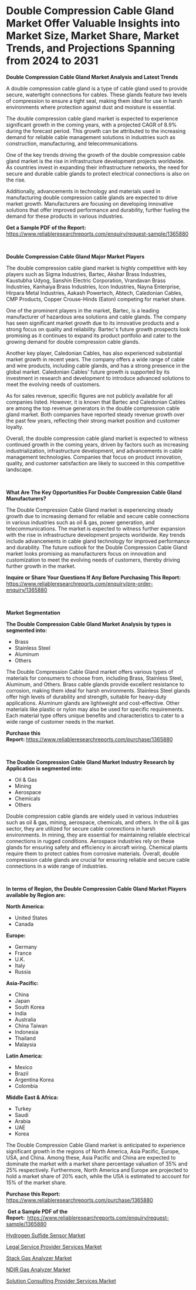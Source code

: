 <p><h1>Double Compression Cable Gland Market Offer Valuable Insights into Market Size, Market Share, Market Trends, and Projections Spanning from 2024 to 2031</h1></p><p><strong>Double Compression Cable Gland Market Analysis and Latest Trends</strong></p>
<p><p>A double compression cable gland is a type of cable gland used to provide secure, watertight connections for cables. These glands feature two levels of compression to ensure a tight seal, making them ideal for use in harsh environments where protection against dust and moisture is essential.</p><p>The double compression cable gland market is expected to experience significant growth in the coming years, with a projected CAGR of 8.9% during the forecast period. This growth can be attributed to the increasing demand for reliable cable management solutions in industries such as construction, manufacturing, and telecommunications.</p><p>One of the key trends driving the growth of the double compression cable gland market is the rise in infrastructure development projects worldwide. As countries invest in expanding their infrastructure networks, the need for secure and durable cable glands to protect electrical connections is also on the rise.</p><p>Additionally, advancements in technology and materials used in manufacturing double compression cable glands are expected to drive market growth. Manufacturers are focusing on developing innovative solutions that offer improved performance and durability, further fueling the demand for these products in various industries.</p></p>
<p><strong>Get a Sample PDF of the Report:&nbsp;</strong> <a href="https://www.reliableresearchreports.com/enquiry/request-sample/1365880">https://www.reliableresearchreports.com/enquiry/request-sample/1365880</a></p>
<p>&nbsp;</p>
<p><strong>Double Compression Cable Gland Major Market Players</strong></p>
<p><p>The double compression cable gland market is highly competitive with key players such as Sigma Industries, Bartec, Akshar Brass Industries, Kaustubha Udyog, Sanshin Electric Corporation, Vrandavan Brass Industries, Kanhaiya Brass Industries, Icon Industries, Nayna Enterprise, Hirpara Metal Industries, Aakash Powertech, Abtech, Caledonian Cables, CMP Products, Copper Crouse-Hinds (Eaton) competing for market share.</p><p>One of the prominent players in the market, Bartec, is a leading manufacturer of hazardous area solutions and cable glands. The company has seen significant market growth due to its innovative products and a strong focus on quality and reliability. Bartec's future growth prospects look promising as it continues to expand its product portfolio and cater to the growing demand for double compression cable glands.</p><p>Another key player, Caledonian Cables, has also experienced substantial market growth in recent years. The company offers a wide range of cable and wire products, including cable glands, and has a strong presence in the global market. Caledonian Cables' future growth is supported by its investment in research and development to introduce advanced solutions to meet the evolving needs of customers.</p><p>As for sales revenue, specific figures are not publicly available for all companies listed. However, it is known that Bartec and Caledonian Cables are among the top revenue generators in the double compression cable gland market. Both companies have reported steady revenue growth over the past few years, reflecting their strong market position and customer loyalty.</p><p>Overall, the double compression cable gland market is expected to witness continued growth in the coming years, driven by factors such as increasing industrialization, infrastructure development, and advancements in cable management technologies. Companies that focus on product innovation, quality, and customer satisfaction are likely to succeed in this competitive landscape.</p></p>
<p>&nbsp;</p>
<p><strong>What Are The Key Opportunities For Double Compression Cable Gland Manufacturers?</strong></p>
<p><p>The Double Compression Cable Gland market is experiencing steady growth due to increasing demand for reliable and secure cable connections in various industries such as oil & gas, power generation, and telecommunications. The market is expected to witness further expansion with the rise in infrastructure development projects worldwide. Key trends include advancements in cable gland technology for improved performance and durability. The future outlook for the Double Compression Cable Gland market looks promising as manufacturers focus on innovation and customization to meet the evolving needs of customers, thereby driving further growth in the market.</p></p>
<p><strong>Inquire or Share Your Questions If Any Before Purchasing This Report:</strong> <a href="https://www.reliableresearchreports.com/enquiry/pre-order-enquiry/1365880">https://www.reliableresearchreports.com/enquiry/pre-order-enquiry/1365880</a></p>
<p>&nbsp;</p>
<p><strong>Market Segmentation</strong></p>
<p><strong>The Double Compression Cable Gland Market Analysis by types is segmented into:</strong></p>
<p><ul><li>Brass</li><li>Stainless Steel</li><li>Aluminum</li><li>Others</li></ul></p>
<p><p>The Double Compression Cable Gland market offers various types of materials for consumers to choose from, including Brass, Stainless Steel, Aluminum, and Others. Brass cable glands provide excellent resistance to corrosion, making them ideal for harsh environments. Stainless Steel glands offer high levels of durability and strength, suitable for heavy-duty applications. Aluminum glands are lightweight and cost-effective. Other materials like plastic or nylon may also be used for specific requirements. Each material type offers unique benefits and characteristics to cater to a wide range of customer needs in the market.</p></p>
<p><strong>Purchase this Report:&nbsp;</strong><a href="https://www.reliableresearchreports.com/purchase/1365880">https://www.reliableresearchreports.com/purchase/1365880</a></p>
<p>&nbsp;</p>
<p><strong>The Double Compression Cable Gland Market Industry Research by Application is segmented into:</strong></p>
<p><ul><li>Oil & Gas</li><li>Mining</li><li>Aerospace</li><li>Chemicals</li><li>Others</li></ul></p>
<p><p>Double compression cable glands are widely used in various industries such as oil & gas, mining, aerospace, chemicals, and others. In the oil & gas sector, they are utilized for secure cable connections in harsh environments. In mining, they are essential for maintaining reliable electrical connections in rugged conditions. Aerospace industries rely on these glands for ensuring safety and efficiency in aircraft wiring. Chemical plants require them to protect cables from corrosive materials. Overall, double compression cable glands are crucial for ensuring reliable and secure cable connections in a wide range of industries.</p></p>
<p>&nbsp;</p>
<p><strong>In terms of Region, the Double Compression Cable Gland Market Players available by Region are:</strong></p>
<p>
    <p> <strong> North America: </strong>
        <ul>
            <li>United States</li>
            <li>Canada</li>
        </ul>
        </p> 
    <p> <strong> Europe: </strong>
        <ul>
            <li>Germany</li>
            <li>France</li>
            <li>U.K.</li>
            <li>Italy</li>
            <li>Russia</li>
        </ul>
        </p> 
    <p> <strong> Asia-Pacific: </strong>
        <ul>
            <li>China</li>
            <li>Japan</li>
            <li>South Korea</li>
            <li>India</li>
            <li>Australia</li>
            <li>China Taiwan</li>
            <li>Indonesia</li>
            <li>Thailand</li>
            <li>Malaysia</li>
        </ul>
        </p> 
    <p> <strong> Latin America: </strong>
        <ul>
            <li>Mexico</li>
            <li>Brazil</li>
            <li>Argentina Korea</li>
            <li>Colombia</li>
        </ul>
        </p> 
    <p> <strong> Middle East & Africa: </strong>
        <ul>
            <li>Turkey</li>
            <li>Saudi</li>
            <li>Arabia</li>
            <li>UAE</li>
            <li>Korea</li>
        </ul>
    </p>
    </p>
<p><p>The Double Compression Cable Gland market is anticipated to experience significant growth in the regions of North America, Asia Pacific, Europe, USA, and China. Among these, Asia Pacific and China are expected to dominate the market with a market share percentage valuation of 35% and 25% respectively. Furthermore, North America and Europe are projected to hold a market share of 20% each, while the USA is estimated to account for 15% of the market share.</p></p>
<p><strong>Purchase this Report: </strong><a href="https://www.reliableresearchreports.com/purchase/1365880">https://www.reliableresearchreports.com/purchase/1365880</a></p>
<p>&nbsp;<strong>Get a Sample PDF of the Report:&nbsp;&nbsp;</strong><a href="https://www.reliableresearchreports.com/enquiry/request-sample/1365880">https://www.reliableresearchreports.com/enquiry/request-sample/1365880</a></p>
<p><strong></strong></p>
<p><p><a href="https://github.com/Glendatilghmankmgz0rbhwpy/Market-Research-Report-List-1/blob/main/hydrogen-sulfide-sensor-market.md">Hydrogen Sulfide Sensor Market</a></p><p><a href="https://issuu.com/reportprime-2/docs/legal-service-provider-services-market-size-2030.p">Legal Service Provider Services Market</a></p><p><a href="https://github.com/BryceTownsendr/Market-Research-Report-List-3/blob/main/stack-gas-analyzer-market.md">Stack Gas Analyzer Market</a></p><p><a href="https://github.com/mahnoor2003/Market-Research-Report-List-3/blob/main/ndir-gas-analyzer-market.md">NDIR Gas Analyzer Market</a></p><p><a href="https://issuu.com/reportprime-2/docs/solution-consulting-provider-services-market-size-">Solution Consulting Provider Services Market</a></p></p>